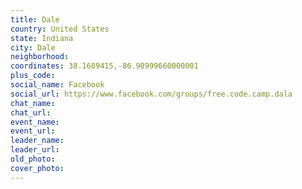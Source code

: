 ```yaml
---
title: Dale
country: United States
state: Indiana
city: Dale
neighborhood: 
coordinates: 38.1689415,-86.98999660000001
plus_code:
social_name: Facebook
social_url: https://www.facebook.com/groups/free.code.camp.dala
chat_name:
chat_url:
event_name:
event_url:
leader_name:
leader_url:
old_photo: 
cover_photo:
---
```


